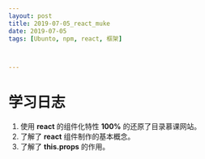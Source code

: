 ```yaml
---
layout: post
title: 2019-07-05_react_muke
date: 2019-07-05
tags: [Ubunto, npm, react, 框架]



---
```


# 学习日志

1. 使用 **react** 的组件化特性 **100%** 的还原了目录慕课网站。
2. 了解了 **react** 组件制作的基本概念。
3. 了解了 **this.props** 的作用。